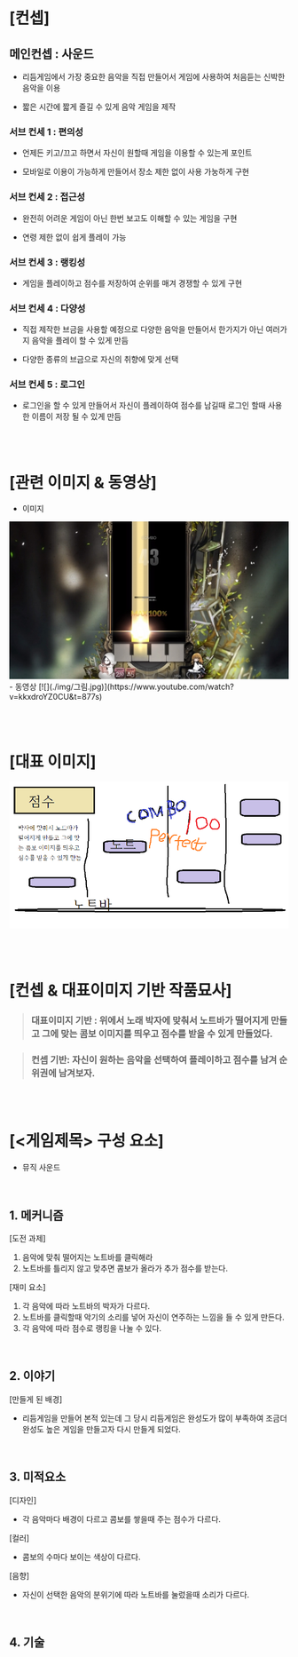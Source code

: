 # [컨셉]
## 메인컨셉 : 사운드
 - 리듬게임에서 가장 중요한 음악을 직접 만들어서 게임에 사용하여 처음듣는 신박한 음악을 이용

 - 짧은 시간에 짧게 즐길 수 있게 음악 게임을 제작

### 서브 컨세 1 : 편의성
 - 언제든 키고/끄고 하면서 자신이 원할때 게임을 이용할 수 있는게 포인트

 - 모바일로 이용이 가능하게 만들어서 장소 제한 없이 사용 가눙하게 구현

### 서브 컨세 2 : 접근성
- 완전히 어려운 게임이 아닌 한번 보고도 이해할 수 있는 게임을 구현

 - 연령 제한 없이 쉽게 플레이 가능

### 서브 컨세 3 : 랭킹성
-  게임을 플레이하고 점수를 저장하여 순위를 매겨 경쟁할 수 있게 구현

### 서브 컨세 4 : 다양성
- 직접 제작한 브금을 사용할 예정으로 다양한 음악을 만들어서 한가지가 아닌 여러가지 음악을 플레이 할 수 있게 만듬

 - 다양한 종류의 브금으로 자신의 취향에 맞게 선택

### 서브 컨세 5 : 로그인
- 로그인을 할 수 있게 만들어서 자신이 플레이하여 점수를 남길때 로그인 할때 사용한 이름이 저장 될 수 있게 만듬


<br><br>
# [관련 이미지 & 동영상]
- 이미지  
<img src="./img/관련이미지.jpg">
- 동영상
[![](./img/그림.jpg)](https://www.youtube.com/watch?v=kkxdroYZ0CU&t=877s)

<br><br>
# [대표 이미지]
![그림](./img/3.png)

<br><br>
# [컨셉 & 대표이미지 기반 작품묘사]
> ### 대표이미지 기반 : 위에서 노래 박자에 맞춰서 노트바가 떨어지게 만들고 그에 맞는 콤보 이미지를 띄우고 점수를 받을 수 있게 만들었다.

> ### 컨셉 기반: 자신이 원하는 음악을 선택하여 플레이하고 점수를 남겨 순위권에 남겨보자.

<br><br>
# [<게임제목> 구성 요소]

-  뮤직 사운드

<br>

## 1. 메커니즘

[도전 과제]
1) 음악에 맞춰 떨어지는 노트바를 클릭해라
2) 노트바를 틀리지 않고 맞추면 콤보가 올라가 추가 점수를 받는다.

[재미 요소]
1) 각 음악에 따라 노트바의 박자가 다르다.
2) 노트바를 클릭할때 악기의 소리를 넣어 자신이 연주하는 느낌을 들 수 있게 만든다.
3) 각 음악에 따라 점수로 랭킹을 나눌 수 있다.

<br>

## 2. 이야기

[만들게 된 배경]  
- 리듬게임을 만들어 본적 있는데 그 당시 리듬게임은 완성도가 많이 부족하여 조금더 완성도 높은 게임을 만들고자 다시 만들게 되었다.

<br>

## 3. 미적요소

[디자인]
- 각 음악마다 배경이 다르고 콤보를 쌓을때 주는 점수가 다르다.

[컬러]  
- 콤보의 수마다 보이는 색상이 다르다.

[음향]  
- 자신이 선택한 음악의 분위기에 따라 노트바를 눌렀을때 소리가 다르다.
	
<br>

## 4. 기술  
